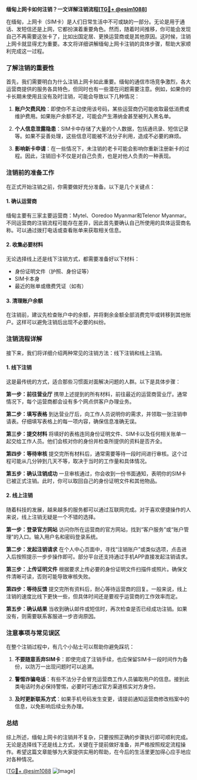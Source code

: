 **缅甸上网卡如何注销？一文详解注销流程[[TG💪+ @esim1088](https://t.me/s/esim1088)]**

在缅甸，上网卡（SIM卡）是人们日常生活中不可或缺的一部分。无论是用于通话、发短信还是上网，它都扮演着重要角色。然而，随着时间推移，你可能会发现自己不再需要这张卡了，比如出国定居、更换运营商或是其他原因。这时候，注销上网卡就显得尤为重要。本文将详细讲解缅甸上网卡注销的具体步骤，帮助大家顺利完成这一过程。

### 了解注销的重要性

首先，我们需要明白为什么注销上网卡如此重要。缅甸的通信市场竞争激烈，各大运营商提供的服务各具特色，但同时也有一些潜在问题需要注意。例如，如果你的卡长期未使用且没有及时注销，可能会导致以下几种情况：

1. **账户欠费风险**：即使你不主动使用该号码，某些运营商仍可能收取最低消费或维护费用。如果账户余额不足，可能会产生滞纳金甚至被列入黑名单。
   
2. **个人信息泄露隐患**：SIM卡中存储了大量的个人数据，包括通讯录、短信记录等。如果不妥善处理，这些信息可能被不法分子利用，造成不必要的麻烦。

3. **影响新卡申请**：在一些情况下，未注销的老卡可能会影响你重新注册新卡的过程。因此，注销旧卡不仅是对自己负责，也是对他人负责的一种表现。

### 注销前的准备工作

在正式开始注销之前，你需要做好充分准备。以下是几个关键点：

#### 1. 确认运营商
缅甸主要有三家主要运营商：Mytel、Ooredoo Myanmar和Telenor Myanmar。不同运营商的注销流程可能存在差异，因此首先要确认自己所使用的具体运营商名称。可以通过拨打电话或查看账单来获取相关信息。

#### 2. 收集必要材料
无论选择线上还是线下注销方式，都需要准备好以下材料：
   - 身份证明文件（护照、身份证等）
   - SIM卡本身
   - 最近的账单或缴费凭证（如有）

#### 3. 清理账户余额
在注销前，建议先检查账户中的余额，并将剩余金额全部消费完毕或转移到其他账户。这样可以避免注销后出现不必要的纠纷。

### 注销流程详解

接下来，我们将详细介绍两种常见的注销方法：线下注销和线上注销。

#### 1. 线下注销
这是最传统的方式，适合那些习惯面对面解决问题的人群。以下是具体步骤：

**第一步：前往营业厅**
携带上述提到的所有材料，前往最近的运营商营业厅。通常情况下，每个运营商都会设有多个网点供客户办理业务。

**第二步：填写表格**
到达营业厅后，向工作人员说明你的需求，并领取一张注销申请表。仔细填写表格上的每一项内容，确保信息准确无误。

**第三步：提交材料**
将填好的表格连同身份证明文件、SIM卡以及任何相关账单一起交给工作人员。他们会核对你的身份并检查所提供的资料是否齐全。

**第四步：等待审核**
提交完所有材料后，通常需要等待一段时间进行审核。这个过程可能从几分钟到几天不等，取决于当时的工作量和具体情况。

**第五步：确认注销成功**
一旦审核通过，你会收到一份书面通知，表明你的SIM卡已被正式注销。此时，你可以取回自己的身份证明文件和其他物品。

#### 2. 线上注销
随着科技的发展，越来越多的服务都可以通过互联网完成。对于喜欢便捷操作的人来说，线上注销无疑是一个不错的选择。

**第一步：登录官方网站**
访问你所在运营商的官方网站，找到“客户服务”或“账户管理”的入口。输入用户名和密码登录系统。

**第二步：发起注销请求**
在个人中心页面中，寻找“注销账户”或类似选项，点击进入后按照提示一步步操作即可。部分平台还支持通过手机APP直接发起注销请求。

**第三步：上传证明文件**
根据要求上传必要的身份证明文件扫描件或照片。确保文件清晰可读，否则可能导致审核失败。

**第四步：等待反馈**
提交完所有资料后，耐心等待运营商的回复。一般来说，线上注销的速度比线下更快一些，但具体时间还是要视乎运营商的工作效率而定。

**第五步：确认结果**
当收到确认邮件或短信时，再次检查是否已经成功注销。如果没有，则需要联系客服进一步咨询原因。

### 注意事项与常见误区

在整个注销过程中，有几个小贴士可以帮助你避免踩坑：

1. **不要随意丢弃SIM卡**：即使完成了注销手续，也应保留SIM卡一段时间作为备份，以防万一出现问题时可以追溯。

2. **警惕诈骗电话**：有些不法分子会冒充运营商工作人员骗取用户的信息。接到此类电话时务必保持警惕，必要时可通过官方渠道核实对方身份。

3. **及时更新联系方式**：如果手机号码发生变更，请提前通知运营商修改档案中的信息，以免影响后续业务办理。

### 总结

综上所述，缅甸上网卡的注销并不复杂，只要按照正确的步骤执行即可顺利完成。无论是选择线下还是线上方式，关键在于提前做好准备，并严格按照规定流程操作。希望这篇文章能够为大家提供实用的帮助，在今后的生活里更加得心应手地应对各种情况。

[[TG💪+ @esim1088](https://t.me/s/esim1088) ![Image](https://i.postimg.cc/4NQfJmqS/Snipaste-2025-05-13-00-14-12.png)]